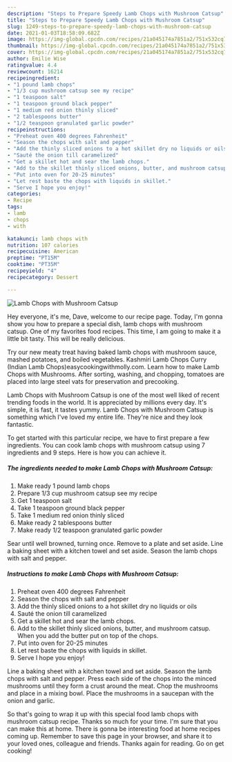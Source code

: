 ```yaml
---
description: "Steps to Prepare Speedy Lamb Chops with Mushroom Catsup"
title: "Steps to Prepare Speedy Lamb Chops with Mushroom Catsup"
slug: 1249-steps-to-prepare-speedy-lamb-chops-with-mushroom-catsup
date: 2021-01-03T18:58:09.682Z
image: https://img-global.cpcdn.com/recipes/21a045174a7851a2/751x532cq70/lamb-chops-with-mushroom-catsup-recipe-main-photo.jpg
thumbnail: https://img-global.cpcdn.com/recipes/21a045174a7851a2/751x532cq70/lamb-chops-with-mushroom-catsup-recipe-main-photo.jpg
cover: https://img-global.cpcdn.com/recipes/21a045174a7851a2/751x532cq70/lamb-chops-with-mushroom-catsup-recipe-main-photo.jpg
author: Emilie Wise
ratingvalue: 4.4
reviewcount: 16214
recipeingredient:
- "1 pound lamb chops"
- "1/3 cup mushroom catsup see my recipe"
- "1 teaspoon salt"
- "1 teaspoon ground black pepper"
- "1 medium red onion thinly sliced"
- "2 tablespoons butter"
- "1/2 teaspoon granulated garlic powder"
recipeinstructions:
- "Preheat oven 400 degrees Fahrenheit"
- "Season the chops with salt and pepper"
- "Add the thinly sliced onions to a hot skillet dry no liquids or oils"
- "Sauté the onion till caramelized"
- "Get a skillet hot and sear the lamb chops."
- "Add to the skillet thinly sliced onions, butter, and mushroom catsup. When you add the butter put on top of the chops."
- "Put into oven for 20-25 minutes"
- "Let rest baste the chops with liquids in skillet."
- "Serve I hope you enjoy!"
categories:
- Recipe
tags:
- lamb
- chops
- with

katakunci: lamb chops with 
nutrition: 107 calories
recipecuisine: American
preptime: "PT15M"
cooktime: "PT35M"
recipeyield: "4"
recipecategory: Dessert

---
```



![Lamb Chops with Mushroom Catsup](https://img-global.cpcdn.com/recipes/21a045174a7851a2/751x532cq70/lamb-chops-with-mushroom-catsup-recipe-main-photo.jpg)

Hey everyone, it's me, Dave, welcome to our recipe page. Today, I'm gonna show you how to prepare a special dish, lamb chops with mushroom catsup. One of my favorites food recipes. This time, I am going to make it a little bit tasty. This will be really delicious.

Try our new meaty treat having baked lamb chops with mushroom sauce, mashed potatoes, and boiled vegetables. Kashmiri Lamb Chops Curry (Indian Lamb Chops)easycookingwithmolly.com. Learn how to make Lamb Chops with Mushrooms. After sorting, washing, and chopping, tomatoes are placed into large steel vats for preservation and precooking.

Lamb Chops with Mushroom Catsup is one of the most well liked of recent trending foods in the world. It is appreciated by millions every day. It's simple, it is fast, it tastes yummy. Lamb Chops with Mushroom Catsup is something which I've loved my entire life. They're nice and they look fantastic.


To get started with this particular recipe, we have to first prepare a few ingredients. You can cook lamb chops with mushroom catsup using 7 ingredients and 9 steps. Here is how you can achieve it.

<!--inarticleads1-->

##### The ingredients needed to make Lamb Chops with Mushroom Catsup:

1. Make ready 1 pound lamb chops
1. Prepare 1/3 cup mushroom catsup see my recipe
1. Get 1 teaspoon salt
1. Take 1 teaspoon ground black pepper
1. Take 1 medium red onion thinly sliced
1. Make ready 2 tablespoons butter
1. Make ready 1/2 teaspoon granulated garlic powder


Sear until well browned, turning once. Remove to a plate and set aside. Line a baking sheet with a kitchen towel and set aside. Season the lamb chops with salt and pepper. 

<!--inarticleads2-->

##### Instructions to make Lamb Chops with Mushroom Catsup:

1. Preheat oven 400 degrees Fahrenheit
1. Season the chops with salt and pepper
1. Add the thinly sliced onions to a hot skillet dry no liquids or oils
1. Sauté the onion till caramelized
1. Get a skillet hot and sear the lamb chops.
1. Add to the skillet thinly sliced onions, butter, and mushroom catsup. When you add the butter put on top of the chops.
1. Put into oven for 20-25 minutes
1. Let rest baste the chops with liquids in skillet.
1. Serve I hope you enjoy!


Line a baking sheet with a kitchen towel and set aside. Season the lamb chops with salt and pepper. Press each side of the chops into the minced mushrooms until they form a crust around the meat. Chop the mushrooms and place in a mixing bowl. Place the mushrooms in a saucepan with the onion and garlic. 

So that's going to wrap it up with this special food lamb chops with mushroom catsup recipe. Thanks so much for your time. I'm sure that you can make this at home. There is gonna be interesting food at home recipes coming up. Remember to save this page in your browser, and share it to your loved ones, colleague and friends. Thanks again for reading. Go on get cooking!
